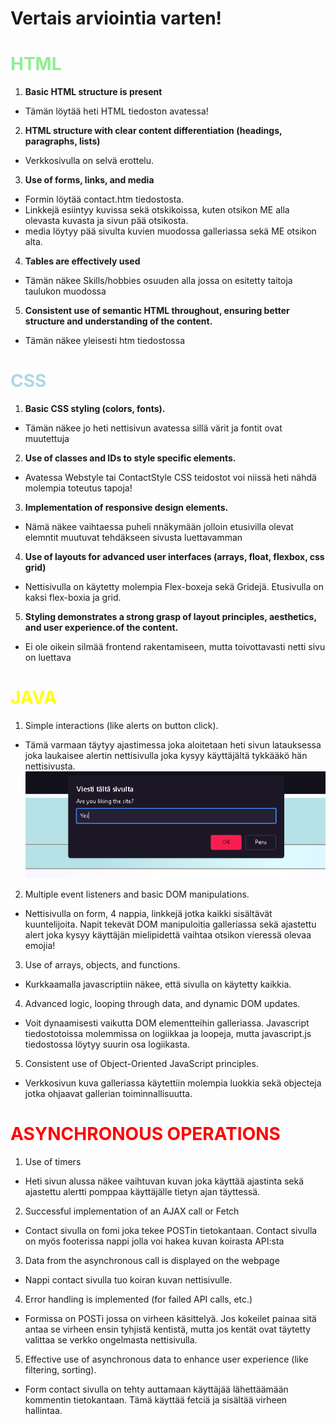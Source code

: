 # Vertais arviointia varten!

#  <span style="color:lightgreen;">HTML </span>

1. **Basic HTML structure is present**
 - Tämän löytää heti HTML tiedoston avatessa!
 2. **HTML structure with clear content differentiation (headings, paragraphs, lists)**
 - Verkkosivulla on selvä erottelu.
 3. **Use of forms, links, and media**
 - Formin löytää contact.htm tiedostosta.
 - Linkkejä esiintyy kuvissa sekä otskikoissa, kuten otsikon ME alla olevasta kuvasta ja sivun pää otsikosta.
 - media löytyy pää sivulta kuvien muodossa galleriassa sekä ME otsikon alta.
 4. **Tables are effectively used**
 - Tämän näkee Skills/hobbies osuuden alla jossa on esitetty taitoja taulukon muodossa
 5. **Consistent use of semantic HTML throughout, ensuring better structure and understanding of the content.**
 - Tämän näkee yleisesti htm tiedostossa

 #  <span style="color:lightblue;">CSS </span>
 1. **Basic CSS styling (colors, fonts).**
 - Tämän näkee jo heti nettisivun avatessa sillä värit ja fontit ovat muutettuja
 2. **Use of classes and IDs to style specific elements.**
 - Avatessa Webstyle tai ContactStyle CSS teidostot voi niissä heti nähdä molempia toteutus tapoja!
 3. **Implementation of responsive design elements.**
 - Nämä näkee vaihtaessa puheli nnäkymään jolloin etusivilla olevat elemntit muutuvat tehdäkseen sivusta luettavamman
 4. **Use of layouts for advanced user interfaces (arrays, float, flexbox, css grid)**
 - Nettisivulla on käytetty molempia Flex-boxeja sekä Gridejä. Etusivulla on kaksi flex-boxia ja grid.
 5. **Styling demonstrates a strong grasp of layout principles, aesthetics, and user experience.of the content.**
 - Ei ole oikein silmää frontend rakentamiseen, mutta toivottavasti netti sivu on luettava 

  #  <span style="color:yellow;">JAVA </span>
  1. Simple interactions (like alerts on button click).
  - Tämä varmaan täytyy ajastimessa joka aloitetaan heti sivun latauksessa joka laukaisee alertin nettisivulla joka kysyy käyttäjältä tykkääkö hän nettisivusta.
  ![Image of the alert](/Assets/alert.png)
  2. Multiple event listeners and basic DOM manipulations.
  - Nettisivulla on form, 4 nappia, linkkejä jotka kaikki sisältävät kuuntelijoita. Napit tekevät DOM manipuloitia galleriassa sekä ajastettu alert joka kysyy käyttäjän mielipidettä vaihtaa otsikon vieressä olevaa emojia!
  3. Use of arrays, objects, and functions.
  - Kurkkaamalla javascriptiin näkee, että sivulla on käytetty kaikkia.
  4. Advanced logic, looping through data, and dynamic DOM updates.
  - Voit dynaamisesti vaikutta DOM elementteihin galleriassa. Javascript tiedostotoissa molemmissa on logiikkaa ja loopeja, mutta javascript.js tiedostossa löytyy suurin osa logiikasta.
  5. Consistent use of Object-Oriented JavaScript principles.
  - Verkkosivun kuva galleriassa käytettiin molempia luokkia sekä objecteja jotka ohjaavat gallerian toiminnallisuutta. 

  #  <span style="color:red;">ASYNCHRONOUS OPERATIONS</span>
  1. Use of timers
  - Heti sivun alussa näkee vaihtuvan kuvan joka käyttää ajastinta sekä ajastettu alertti pomppaa käyttäjälle tietyn ajan täyttessä. 
  2. Successful implementation of an AJAX call or Fetch
  - Contact sivulla on fomi joka tekee POSTin tietokantaan. Contact sivulla on myös footerissa nappi jolla voi hakea kuvan koirasta API:sta
  3. Data from the asynchronous call is displayed on the webpage
  - Nappi contact sivulla tuo koiran kuvan nettisivulle. 
  4. Error handling is implemented (for failed API calls, etc.)
  - Formissa on POSTi jossa on virheen käsittelyä. Jos kokeilet painaa sitä antaa se virheen ensin tyhjistä kentistä, mutta jos kentät ovat täytetty valittaa se verkko ongelmasta nettisivulla.
 5. Effective use of asynchronous data to enhance user experience (like filtering, sorting).
 - Form contact sivulla on tehty auttamaan käyttäjää lähettäämään kommentin tietokantaan. Tämä käyttää fetciä ja sisältää virheen hallintaa.